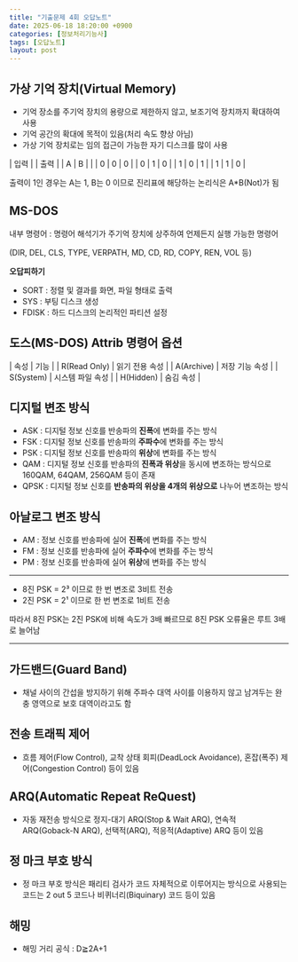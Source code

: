 ```yaml
---
title: "기출문제 4회 오답노트"
date: 2025-06-18 18:20:00 +0900
categories: [정보처리기능사]
tags: [오답노트]
layout: post
---
```


## 가상 기억 장치(Virtual Memory)

- 기억 장소를 주기억 장치의 용량으로 제한하지 않고, 보조기억 장치까지 확대하여 사용
- 기억 공간의 확대에 목적이 있음(처리 속도 향상 아님)
- 가상 기억 장치로는 임의 접근이 가능한 자기 디스크를 많이 사용

| 입력 |  | 출력 |
| A | B |  |
| 0 | 0 | 0 |
| 0 | 1 | 0 |
| 1 | 0 | 1 |
| 1 | 1 | 0 |
  
출력이 1인 경우는 A는 1, B는 0 이므로 진리표에 해당하는 논리식은 A*B(Not)가 됨
  
## MS-DOS
  
내부 명령어 : 명령어 해석기가 주기억 장치에 상주하여 언제든지 실행 가능한 명령어
  
(DIR, DEL, CLS, TYPE, VERPATH, MD, CD, RD, COPY, REN, VOL 등)
  
**오답피하기**
- SORT : 정렬 및 결과를 화면, 파일 형태로 출력
- SYS : 부팅 디스크 생성
- FDISK : 하드 디스크의 논리적인 파티션 설정
  
## 도스(MS-DOS) Attrib 명령어 옵션
  
| 속성 | 기능 |
| R(Read Only) | 읽기 전용 속성 |
| A(Archive) | 저장 기능 속성 |
| S(System) | 시스템 파일 속성 |
| H(Hidden) | 숨김 속성 |
  
## 디지털 변조 방식
  
- ASK : 디지털 정보 신호를 반송파의 **진폭**에 변화를 주는 방식
- FSK : 디지털 정보 신호를 반송파의 **주파수**에 변화를 주는 방식
- PSK : 디지털 정보 신호를 반송파의 **위상**에 변화를 주는 방식
- QAM : 디지털 정보 신호를 반송파의 **진폭과 위상**을 동시에 변조하는 방식으로 160QAM, 64QAM, 256QAM 등이 존재
- QPSK : 디지털 정보 신호를 **반송파의 위상을 4개의 위상으로** 나누어 변조하는 방식

## 아날로그 변조 방식
  
- AM : 정보 신호를 반송파에 실어 **진폭**에 변화를 주는 방식
- FM : 정보 신호를 반송파에 실어 **주파수**에 변화를 주는 방식
- PM : 정보 신호를 반송파에 실어 **위상**에 변화를 주는 방식

---
  
* 8진 PSK = 2³ 이므로 한 번 변조로 3비트 전송
* 2진 PSK = 2¹ 이므로 한 번 변조로 1비트 전송
  
따라서 8진 PSK는 2진 PSK에 비해 속도가 3배 빠르므로 8진 PSK 오류율은 루트 3배로 늘어남
  
---
  
## 가드밴드(Guard Band)
- 채널 사이의 간섭을 방지하기 위해 주파수 대역 사이를 이용하지 않고 남겨두는 완충 영역으로 보호 대역이라고도 함

## 전송 트래픽 제어
- 흐름 제어(Flow Control), 교착 상태 회피(DeadLock Avoidance), 혼잡(폭주) 제어(Congestion Control) 등이 있음

## ARQ(Automatic Repeat ReQuest)
- 자동 재전송 방식으로 정지-대기 ARQ(Stop & Wait ARQ), 연속적 ARQ(Goback-N ARQ), 선택적(ARQ), 적응적(Adaptive) ARQ 등이 있음

## 정 마크 부호 방식
- 정 마크 부호 방식은 패리티 검사가 코드 자체적으로 이루어지는 방식으로 사용되는 코드는 2 out 5 코드나 비퀴너리(Biquinary) 코드 등이 있음

## 해밍
- 해밍 거리 공식 : D≧2A+1